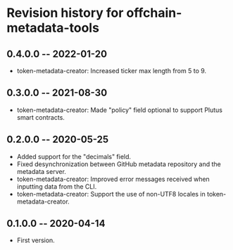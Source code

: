 # Revision history for offchain-metadata-tools

## 0.4.0.0 -- 2022-01-20

* token-metadata-creator: Increased ticker max length from 5 to 9.

## 0.3.0.0 -- 2021-08-30

* token-metadata-creator: Made "policy" field optional to support Plutus smart
  contracts.

## 0.2.0.0 -- 2020-05-25

* Added support for the "decimals" field.
* Fixed desynchronization between GitHub metadata repository and the metadata server.
* token-metadata-creator: Improved error messages received when inputting data from the CLI.
* token-metadata-creator: Support the use of non-UTF8 locales in token-metadata-creator.

## 0.1.0.0 -- 2020-04-14

* First version.
